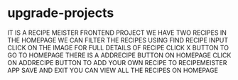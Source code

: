 # upgrade-projects
IT IS A RECIPE MEISTER  FRONTEND PROJECT
WE HAVE TWO RECIPES IN THE HOMEPAGE
WE CAN FILTER THE RECIPES USING FIND RECIPE INPUT
CLICK ON THE IMAGE FOR FULL DETAILS OF RECIPE
CLICK X BUTTON TO GO TO HOMEPAGE
THERE IS A ADDRECIPE BUTTON ON HOMEPAGE
CLICK ON ADDRECIPE BUTTON TO ADD YOUR OWN RECIPE TO RECIPEMEISTER APP
SAVE AND EXIT
YOU CAN VIEW ALL THE RECIPES ON HOMEPAGE
